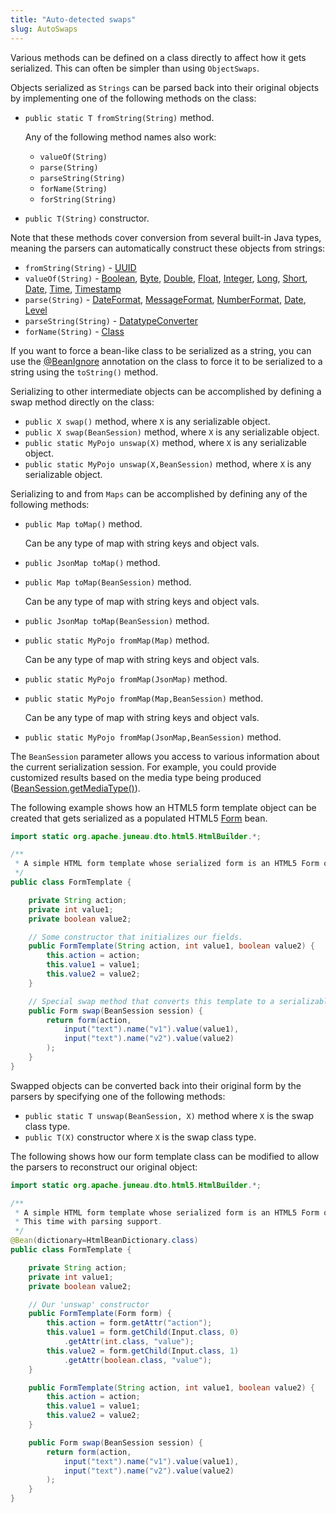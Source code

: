 ```yaml
---
title: "Auto-detected swaps"
slug: AutoSwaps
---
```


Various methods can be defined on a class directly to affect how it gets serialized.
This can often be simpler than using `ObjectSwaps`.

Objects serialized as `Strings` can be parsed back into their original objects by implementing one of the following methods on the class:

- `public static T fromString(String)` method.
  
  Any of the following method names also work:
  - `valueOf(String)`
  - `parse(String)`
  - `parseString(String)`
  - `forName(String)`
  - `forString(String)`

- `public T(String)` constructor.

Note that these methods cover conversion from several built-in Java types, meaning the parsers can automatically construct these objects from strings:

- `fromString(String)` - <a href="https://docs.oracle.com/en/java/javase/17/docs/api/java.base/java/util/UUID.html" target="_blank">UUID</a>
- `valueOf(String)` - <a href="https://docs.oracle.com/en/java/javase/17/docs/api/java.base/java/lang/Boolean.html" target="_blank">Boolean</a>, <a href="https://docs.oracle.com/en/java/javase/17/docs/api/java.base/java/lang/Byte.html" target="_blank">Byte</a>, <a href="https://docs.oracle.com/en/java/javase/17/docs/api/java.base/java/lang/Double.html" target="_blank">Double</a>, <a href="https://docs.oracle.com/en/java/javase/17/docs/api/java.base/java/lang/Float.html" target="_blank">Float</a>, <a href="https://docs.oracle.com/en/java/javase/17/docs/api/java.base/java/lang/Integer.html" target="_blank">Integer</a>, <a href="https://docs.oracle.com/en/java/javase/17/docs/api/java.base/java/lang/Long.html" target="_blank">Long</a>, <a href="https://docs.oracle.com/en/java/javase/17/docs/api/java.base/java/lang/Short.html" target="_blank">Short</a>, <a href="https://docs.oracle.com/en/java/javase/17/docs/api/java.sql/java/sql/Date.html" target="_blank">Date</a>, <a href="https://docs.oracle.com/en/java/javase/17/docs/api/java.sql/java/sql/Time.html" target="_blank">Time</a>, <a href="https://docs.oracle.com/en/java/javase/17/docs/api/java.sql/java/sql/Timestamp.html" target="_blank">Timestamp</a>
- `parse(String)` - <a href="https://docs.oracle.com/en/java/javase/17/docs/api/java.base/java/text/DateFormat.html" target="_blank">DateFormat</a>, <a href="https://docs.oracle.com/en/java/javase/17/docs/api/java.base/java/text/MessageFormat.html" target="_blank">MessageFormat</a>, <a href="https://docs.oracle.com/en/java/javase/17/docs/api/java.base/java/text/NumberFormat.html" target="_blank">NumberFormat</a>, <a href="https://docs.oracle.com/en/java/javase/17/docs/api/java.base/java/util/Date.html" target="_blank">Date</a>, <a href="https://docs.oracle.com/en/java/javase/17/docs/api/java.logging/java/util/logging/Level.html" target="_blank">Level</a>
- `parseString(String)` - <a href="https://docs.oracle.com/javase/8/docs/api/javax/xml/bind/DatatypeConverter.html" target="_blank">DatatypeConverter</a>
- `forName(String)` - <a href="https://docs.oracle.com/en/java/javase/17/docs/api/java.base/java/lang/Class.html" target="_blank">Class</a>

If you want to force a bean-like class to be serialized as a string, you can use the <a href="/site/apidocs/org/apache/juneau/annotation/BeanIgnore.html" target="_blank">@BeanIgnore</a> annotation on the class to force it to be serialized to a string using the `toString()` method.

Serializing to other intermediate objects can be accomplished by defining a swap method directly on the class:

- `public X swap()` method, where `X` is any serializable object.
- `public X swap(BeanSession)` method, where `X` is any serializable object.
- `public static MyPojo unswap(X)` method, where `X` is any serializable object.
- `public static MyPojo unswap(X,BeanSession)` method, where `X` is any serializable object.

Serializing to and from `Maps` can be accomplished by defining any of the following methods:

- `public Map toMap()` method.
  
  Can be any type of map with string keys and object vals.

- `public JsonMap toMap()` method.
- `public Map toMap(BeanSession)` method.
  
  Can be any type of map with string keys and object vals.

- `public JsonMap toMap(BeanSession)` method.
- `public static MyPojo fromMap(Map)` method.
  
  Can be any type of map with string keys and object vals.

- `public static MyPojo fromMap(JsonMap)` method.
- `public static MyPojo fromMap(Map,BeanSession)` method.
  
  Can be any type of map with string keys and object vals.

- `public static MyPojo fromMap(JsonMap,BeanSession)` method.

The `BeanSession` parameter allows you access to various information about the current serialization session.
For example, you could provide customized results based on the media type being produced ([BeanSession.getMediaType()](API_DOCS/org/apache/juneau/BeanSession.html#getMediaType())).

The following example shows how an HTML5 form template object can be created that gets serialized as a populated HTML5 <a href="/site/apidocs/org/apache/juneau/bean/html5/Form.html" target="_blank">Form</a> bean.

```java
import static org.apache.juneau.dto.html5.HtmlBuilder.*;

/**
 * A simple HTML form template whose serialized form is an HTML5 Form object.
 */
public class FormTemplate {

    private String action;
    private int value1;
    private boolean value2;

    // Some constructor that initializes our fields.
    public FormTemplate(String action, int value1, boolean value2) {
        this.action = action;
        this.value1 = value1;
        this.value2 = value2;
    }

    // Special swap method that converts this template to a serializable bean
    public Form swap(BeanSession session) {
        return form(action,
            input("text").name("v1").value(value1),
            input("text").name("v2").value(value2)
        );
    }
}
```

Swapped objects can be converted back into their original form by the parsers by specifying one of the following methods:

- `public static T unswap(BeanSession, X)` method where `X` is the swap class type.
- `public T(X)` constructor where `X` is the swap class type.

The following shows how our form template class can be modified to allow the parsers to reconstruct our original object:

```java
import static org.apache.juneau.dto.html5.HtmlBuilder.*;

/**
 * A simple HTML form template whose serialized form is an HTML5 Form object.
 * This time with parsing support.
 */
@Bean(dictionary=HtmlBeanDictionary.class)
public class FormTemplate {

    private String action;
    private int value1;
    private boolean value2;

    // Our 'unswap' constructor
    public FormTemplate(Form form) {
        this.action = form.getAttr("action");
        this.value1 = form.getChild(Input.class, 0)
            .getAttr(int.class, "value");
        this.value2 = form.getChild(Input.class, 1)
            .getAttr(boolean.class, "value");
    }

    public FormTemplate(String action, int value1, boolean value2) {
        this.action = action;
        this.value1 = value1;
        this.value2 = value2;
    }

    public Form swap(BeanSession session) {
        return form(action,
            input("text").name("v1").value(value1),
            input("text").name("v2").value(value2)
        );
    }
}
```